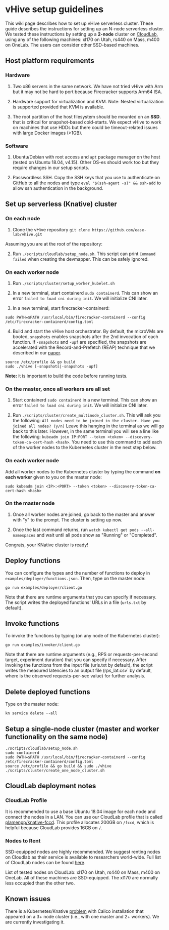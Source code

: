 # vHive setup guidelines

This wiki page describes how to set up vHive serverless cluster.
These guide describes the instructions for setting up an N-node serverless cluster.
We tested these instructions by setting up a **2-node** cluster on [CloudLab](https://www.cloudlab.us),
using any of the following machines: xl170 on Utah, rs440 on Mass, m400 on OneLab.
The users can consider other SSD-based machines.

## Host platform requirements

### Hardware

1. Two x86 servers in the same network. We have not tried vHive with Arm but it may not be hard to port because Firecracker supports Arm64 ISA.

2. Hardware support for virtualization and KVM. Note: Nested virtualization is supported provided that KVM is available.

3. The root partition of the host filesystem should be mounted on an **SSD**. that is critical for snapshot-based cold-starts.
We expect vHive to work on machines that use HDDs but there could be timeout-related issues with large Docker images (>1GB).


### Software
1. Ubuntu/Debian with root access and `apt` package manager on the host (tested on Ubuntu 18.04, v4.15).
Other OS-es should work too but they require changes in our setup scripts.

2. Passwordless SSH. Copy the SSH keys that you use to authenticate on GitHub to all the nodes and
type `eval "$(ssh-agent -s)" && ssh-add` to allow ssh authentication in the background.


## Set up serverless (Knative) cluster

### On each node

1. Clone the vHive repository
`git clone https://github.com/ease-lab/vhive.git`

Assuming you are at the root of the repository:

2. Run `./scripts/cloudlab/setup_node.sh`. This script can print `Command failed` when creating the devmapper. This can be safely ignored.


### On each worker node

1. Run `./scripts/cluster/setup_worker_kubelet.sh`

2. In a new terminal, start containerd `sudo containerd`. This can show an error `failed to load cni during init`. We will initialize CNI later.

3. In a new terminal, start firecracker-containerd:

```
sudo PATH=$PATH /usr/local/bin/firecracker-containerd --config /etc/firecracker-containerd/config.toml
```

4. Build and start the vHive host orchestrator.
By default, the microVMs are booted, `snapshots` enables snapshots after the 2nd invocation of each function.
If `-snapshots` and `-upf` are specified, the snapshots are accelerated with the Record-and-Prefetch (REAP)
technique that we described in our [paper](https://asplos-conference.org/abstracts/asplos21-paper212-extended_abstract.pdf).
```
source /etc/profile && go build
sudo ./vhive [-snapshots|-snapshots -upf]
```
**Note:** it is important to build the code before running tests.


### On the master, **once all workers are all set**

1. Start containerd `sudo containerd` in a new terminal. This can show an error `failed to load cni during init`. We will initialize CNI later.

2. Run `./scripts/cluster/create_multinode_cluster.sh`. This will ask you the following: `All nodes need to be joined in the cluster.
Have you joined all nodes? (y/n)` Leave this hanging in the terminal as we will go back to this later.
However, in the same terminal you will see a line like the following: `kubeadm join IP:PORT --token <token> --discovery-token-ca-cert-hash <hash>`.
You need to use this command to add each of the worker nodes to the Kubernetes cluster in the next step below.

### On each worker node

Add all worker nodes to the Kubernetes cluster by typing the command **on each worker** given to you on the master node:
```
sudo kubeadm join <IP>:<PORT> --token <token> --discovery-token-ca-cert-hash <hash>
```

### On the master node

1. Once all worker nodes are joined, go back to the master and answer with "y" to the prompt. The cluster is setting up now.

2. Once the last command returns, run `watch kubectl get pods --all-namespaces` and wait until all pods show as "Running" or "Completed".

Congrats, your KNative cluster is ready!


## Deploy functions
You can configure the types and the number of functions to deploy in `examples/deployer/functions.json`. Then, type on the master node:

```
go run examples/deployer/client.go
```

Note that there are runtime arguments that you can specify if necessary. The script writes the deployed functions' URLs in a file (`urls.txt` by default).

## Invoke functions
To invoke the functions by typing (on any node of the Kubernetes cluster):

```
go run examples/invoker/client.go
```

Note that there are runtime arguments (e.g., RPS or requests-per-second target, experiment duration) that you can specify if necessary.
After invoking the functions from the input file (urls.txt by default), the script writes the measured latencies to an output file
(rps<RPS>_lat.csv` by default, where <RPS> is the observed requests-per-sec value) for further analysis.

## Delete deployed functions

Type on the master node:
```
kn service delete --all
```

## Setup a single-node cluster (master and worker functionality on the same node)

```
./scripts/cloudlab/setup_node.sh
sudo containerd
sudo PATH=$PATH /usr/local/bin/firecracker-containerd --config /etc/firecracker-containerd/config.toml
source /etc/profile && go build && sudo ./vhive
./scripts/cluster/create_one_node_cluster.sh
```

## CloudLab deployment notes

### CloudLab Profile

It is recommended to use a base Ubuntu 18.04 image for each node and connect the nodes in a LAN.
You can use our CloudLab profile that is called [plamenpp/knative-fccd](https://www.cloudlab.us/show-profile.php?uuid=c8fb47db-2013-11eb-b7c5-e4434b2381fc).
This profile allocates 200GB on ```/fccd```, which is helpful because CloudLab provides 16GB on ```/```.

### Nodes to Rent
SSD-equipped nodes are highly recommended. We suggest renting nodes on Cloudlab as their service is available to researchers world-wide. Full list of CloudLab nodes can be found [here](https://docs.cloudlab.us/hardware.html).

List of tested nodes on CloudLab: xl170 on Utah, rs440 on Mass, m400 on OneLab. All of these machines are SSD-equipped. The xl170 are normally less occupied than the other two.

## Known issues

There is a Kubernetes/Knative [problem](https://github.com/ease-lab/vhive/issues/94) with Calico installation that appeared on a 3+ node cluster (i.e., with one master and 2+ workers). We are currently investigating it.
